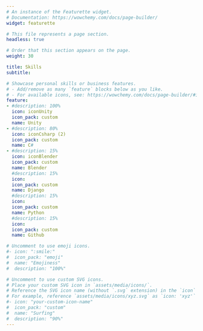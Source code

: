 ```yaml
---
# An instance of the Featurette widget.
# Documentation: https://wowchemy.com/docs/page-builder/
widget: featurette

# This file represents a page section.
headless: true

# Order that this section appears on the page.
weight: 30

title: Skills
subtitle:

# Showcase personal skills or business features.
# - Add/remove as many `feature` blocks below as you like.
# - For available icons, see: https://wowchemy.com/docs/page-builder/#icons
feature:
- #description: 100%
  icon: iconUnity
  icon_pack: custom
  name: Unity
- #description: 80%
  icon: iconCsharp (2)
  icon_pack: custom
  name: C#
- #description: 15%
  icon: iconBlender
  icon_pack: custom
  name: Blender
  #description: 15%
  icon: 
  icon_pack: custom
  name: Django
  #description: 15%
  icon: 
  icon_pack: custom
  name: Python
  #description: 15%
  icon: 
  icon_pack: custom
  name: Github

# Uncomment to use emoji icons.
#- icon: ":smile:"
#  icon_pack: "emoji"
#  name: "Emojiness"
#  description: "100%"  

# Uncomment to use custom SVG icons.
# Place your custom SVG icon in `assets/media/icons/`.
# Reference the SVG icon name (without `.svg` extension) in the `icon` field.
# For example, reference `assets/media/icons/xyz.svg` as `icon: 'xyz'`
#- icon: "your-custom-icon-name"
#  icon_pack: "custom"
#  name: "Surfing"
#  description: "90%"
---
```

